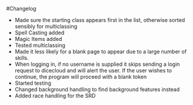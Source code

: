 #Changelog
- Made sure the starting class appears first in the list, otherwise sorted sensibly for multiclassing
- Spell Casting added
- Magic Items added
- Tested multiclassing
- Made it less likely for a blank page to appear due to a large number of skills.
- When logging in, if no username is supplied it skips sending a login request to dicecloud and will alert the user. If the user wishes to continue, the program will proceed with a blank token
- Started testing
- Changed background handling to find background features instead
- Added race handling for the SRD
